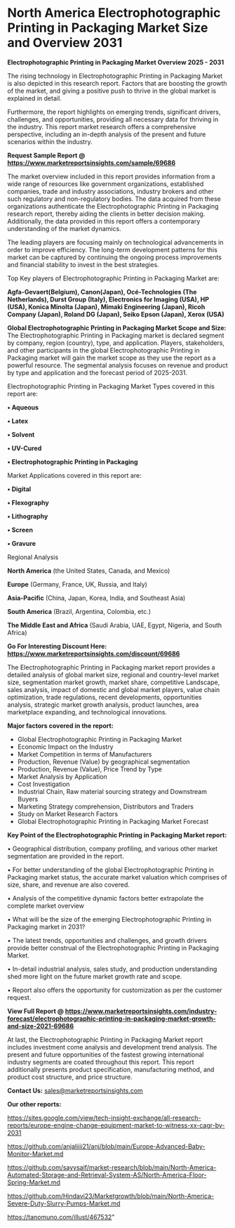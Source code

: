 # North America Electrophotographic Printing in Packaging Market Size and Overview 2031

<Strong> Electrophotographic Printing in Packaging Market Overview 2025 - 2031</strong>

The rising technology in Electrophotographic Printing in Packaging Market is also depicted in this research report. Factors that are boosting the growth of the market, and giving a positive push to thrive in the global market is explained in detail.

Furthermore, the report highlights on emerging trends, significant drivers, challenges, and opportunities, providing all necessary data for thriving in the industry. This report market research offers a comprehensive perspective, including an in-depth analysis of the present and future scenarios within the industry.

<strong>Request Sample Report @ <a href=https://www.marketreportsinsights.com/sample/69686>https://www.marketreportsinsights.com/sample/69686</a></strong>

The market overview included in this report provides information from a wide range of resources like government organizations, established companies, trade and industry associations, industry brokers and other such regulatory and non-regulatory bodies. The data acquired from these organizations authenticate the Electrophotographic Printing in Packaging research report, thereby aiding the clients in better decision making. Additionally, the data provided in this report offers a contemporary understanding of the market dynamics.

The leading players are focusing mainly on technological advancements in order to improve efficiency. The long-term development patterns for this market can be captured by continuing the ongoing process improvements and financial stability to invest in the best strategies.

Top Key players of Electrophotographic Printing in Packaging Market are:

<strong>Agfa-Gevaert(Belgium), Canon(Japan), Océ-Technologies (The Netherlands), Durst Group (Italy), Electronics for Imaging (USA), HP (USA), Konica Minolta (Japan), Mimaki Engineering (Japan), Ricoh Company (Japan), Roland DG (Japan), Seiko Epson (Japan), Xerox (USA)</strong>

<strong><b>Global Electrophotographic Printing in Packaging Market Scope and Size:</b></strong>
The Electrophotographic Printing in Packaging market is declared segment by company, region (country), type, and application. Players, stakeholders, and other participants in the global Electrophotographic Printing in Packaging market will gain the market scope as they use the report as a powerful resource. The segmental analysis focuses on revenue and product by type and application and the forecast period of 2025-2031.

Electrophotographic Printing in Packaging Market Types covered in this report are:

<strong>• Aqueous

• Latex

• Solvent

• UV-Cured

• Electrophotographic Printing in Packaging</strong>

Market Applications covered in this report are:

<strong>• Digital

• Flexography

• Lithography

• Screen

• Gravure</strong> 

Regional Analysis

<strong>North America</strong> (the United States, Canada, and Mexico)

<strong>Europe</strong> (Germany, France, UK, Russia, and Italy)

<strong>Asia-Pacific</strong> (China, Japan, Korea, India, and Southeast Asia)

<strong>South America</strong> (Brazil, Argentina, Colombia, etc.)

<strong>The Middle East and Africa</strong> (Saudi Arabia, UAE, Egypt, Nigeria, and South Africa)

<strong>Go For Interesting Discount Here: <a href=https://www.marketreportsinsights.com/discount/69686>https://www.marketreportsinsights.com/discount/69686</a></strong>

The Electrophotographic Printing in Packaging market report provides a detailed analysis of global market size, regional and country-level market size, segmentation market growth, market share, competitive Landscape, sales analysis, impact of domestic and global market players, value chain optimization, trade regulations, recent developments, opportunities analysis, strategic market growth analysis, product launches, area marketplace expanding, and technological innovations.

<strong><b>Major factors covered in the report:</b></strong>
<ul>
  <li>Global Electrophotographic Printing in Packaging Market </li>
  <li>Economic Impact on the Industry</li>
  <li>Market Competition in terms of Manufacturers</li>
  <li>Production, Revenue (Value) by geographical segmentation</li>
  <li>Production, Revenue (Value), Price Trend by Type</li>
  <li>Market Analysis by Application</li>
  <li>Cost Investigation</li>
  <li>Industrial Chain, Raw material sourcing strategy and Downstream Buyers</li>
  <li>Marketing Strategy comprehension, Distributors and Traders</li>
  <li>Study on Market Research Factors</li>
  <li>Global Electrophotographic Printing in Packaging Market Forecast</li>
</ul>

<strong><b>Key Point of the Electrophotographic Printing in Packaging Market report:</b></strong>

• Geographical distribution, company profiling, and various other market segmentation are provided in the report.

• For better understanding of the global Electrophotographic Printing in Packaging market status, the accurate market valuation which comprises of size, share, and revenue are also covered.

• Analysis of the competitive dynamic factors better extrapolate the complete market overview

• What will be the size of the emerging Electrophotographic Printing in Packaging market in 2031?

• The latest trends, opportunities and challenges, and growth drivers provide better construal of the Electrophotographic Printing in Packaging Market.

• In-detail industrial analysis, sales study, and production understanding shed more light on the future market growth rate and scope.

• Report also offers the opportunity for customization as per the customer request.

<strong><b>View Full Report @ <a href=https://www.marketreportsinsights.com/industry-forecast/electrophotographic-printing-in-packaging-market-growth-and-size-2021-69686>https://www.marketreportsinsights.com/industry-forecast/electrophotographic-printing-in-packaging-market-growth-and-size-2021-69686</a></b></strong>


At last, the Electrophotographic Printing in Packaging Market report includes investment come analysis and development trend analysis. The present and future opportunities of the fastest growing international industry segments are coated throughout this report. This report additionally presents product specification, manufacturing method, and product cost structure, and price structure.

<strong>Contact Us:</strong>
sales@marketreportsinsights.com

<strong>Our other reports:</strong>

<a href=https://sites.google.com/view/tech-insight-exchange/all-research-reports/europe-engine-change-equipment-market-to-witness-xx-cagr-by-2031>https://sites.google.com/view/tech-insight-exchange/all-research-reports/europe-engine-change-equipment-market-to-witness-xx-cagr-by-2031</a>

<a href=https://github.com/anjaliiii21/anj/blob/main/Europe-Advanced-Baby-Monitor-Market.md>https://github.com/anjaliiii21/anj/blob/main/Europe-Advanced-Baby-Monitor-Market.md</a>

<a href=https://github.com/sayysaif/market-research/blob/main/North-America-Automated-Storage-and-Retrieval-System-AS/North-America-Floor-Spring-Market.md>https://github.com/sayysaif/market-research/blob/main/North-America-Automated-Storage-and-Retrieval-System-AS/North-America-Floor-Spring-Market.md</a>

<a href=https://github.com/Hindavi23/Marketgrowth/blob/main/North-America-Severe-Duty-Slurry-Pumps-Market.md>https://github.com/Hindavi23/Marketgrowth/blob/main/North-America-Severe-Duty-Slurry-Pumps-Market.md</a>

<a href=https://tanomuno.com/illust/467532>https://tanomuno.com/illust/467532</a>"
